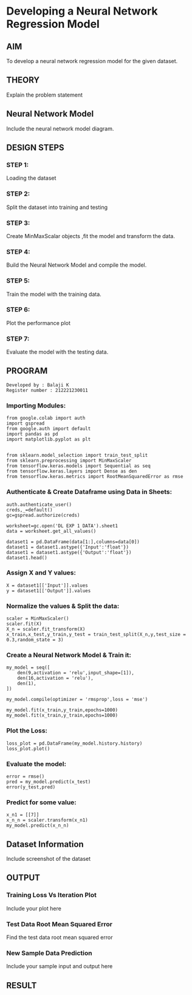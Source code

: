 # Developing a Neural Network Regression Model

## AIM

To develop a neural network regression model for the given dataset.

## THEORY

Explain the problem statement

## Neural Network Model

Include the neural network model diagram.

## DESIGN STEPS

### STEP 1:

Loading the dataset

### STEP 2:

Split the dataset into training and testing

### STEP 3:

Create MinMaxScalar objects ,fit the model and transform the data.

### STEP 4:

Build the Neural Network Model and compile the model.

### STEP 5:

Train the model with the training data.

### STEP 6:

Plot the performance plot

### STEP 7:

Evaluate the model with the testing data.

## PROGRAM
```
Developed by : Balaji K
Register number : 212221230011
```
### Importing Modules:
```
from google.colab import auth
import gspread
from google.auth import default
import pandas as pd
import matplotlib.pyplot as plt


from sklearn.model_selection import train_test_split
from sklearn.preprocessing import MinMaxScaler
from tensorflow.keras.models import Sequential as seq
from tensorflow.keras.layers import Dense as den
from tensorflow.keras.metrics import RootMeanSquaredError as rmse
```
### Authenticate & Create Dataframe using Data in Sheets:
```
auth.authenticate_user()
creds,_=default()
gc=gspread.authorize(creds)

worksheet=gc.open('DL EXP 1 DATA').sheet1
data = worksheet.get_all_values()

dataset1 = pd.DataFrame(data[1:],columns=data[0])
dataset1 = dataset1.astype({'Input':'float'})
dataset1 = dataset1.astype({'Output':'float'})
dataset1.head()
```
### Assign X and Y values:
```
X = dataset1[['Input']].values
y = dataset1[['Output']].values
```
### Normalize the values & Split the data:
```
scaler = MinMaxScaler()
scaler.fit(X)
X_n = scaler.fit_transform(X)
x_train,x_test,y_train,y_test = train_test_split(X_n,y,test_size = 0.3,random_state = 3)
```
### Create a Neural Network Model & Train it: 
```
my_model = seq([
    den(9,activation = 'relu',input_shape=[1]),
    den(16,activation = 'relu'),
    den(1),
])

my_model.compile(optimizer = 'rmsprop',loss = 'mse')

my_model.fit(x_train,y_train,epochs=1000)
my_model.fit(x_train,y_train,epochs=1000)
```
### Plot the Loss:
```
loss_plot = pd.DataFrame(my_model.history.history)
loss_plot.plot()
```
### Evaluate the model:
```
error = rmse()
pred = my_model.predict(x_test)
error(y_test,pred)
```
### Predict for some value:
```
x_n1 = [[7]]
x_n_n = scaler.transform(x_n1)
my_model.predict(x_n_n)
```
## Dataset Information

Include screenshot of the dataset

## OUTPUT

### Training Loss Vs Iteration Plot

Include your plot here

### Test Data Root Mean Squared Error

Find the test data root mean squared error

### New Sample Data Prediction

Include your sample input and output here

## RESULT
